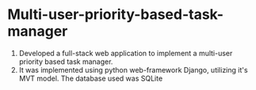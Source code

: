 # Multi-user-priority-based-task-manager

1. Developed a full-stack web application to implement a multi-user priority based task manager.
2. It was implemented using python web-framework Django, utilizing it's MVT model. The database used was SQLite
